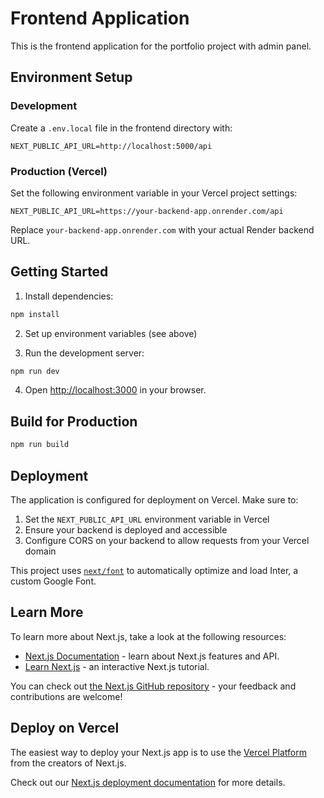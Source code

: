# Frontend Application

This is the frontend application for the portfolio project with admin panel.

## Environment Setup

### Development
Create a `.env.local` file in the frontend directory with:
```
NEXT_PUBLIC_API_URL=http://localhost:5000/api
```

### Production (Vercel)
Set the following environment variable in your Vercel project settings:
```
NEXT_PUBLIC_API_URL=https://your-backend-app.onrender.com/api
```

Replace `your-backend-app.onrender.com` with your actual Render backend URL.

## Getting Started

1. Install dependencies:
```bash
npm install
```

2. Set up environment variables (see above)

3. Run the development server:
```bash
npm run dev
```

4. Open [http://localhost:3000](http://localhost:3000) in your browser.

## Build for Production

```bash
npm run build
```

## Deployment

The application is configured for deployment on Vercel. Make sure to:

1. Set the `NEXT_PUBLIC_API_URL` environment variable in Vercel
2. Ensure your backend is deployed and accessible
3. Configure CORS on your backend to allow requests from your Vercel domain

This project uses [`next/font`](https://nextjs.org/docs/basic-features/font-optimization) to automatically optimize and load Inter, a custom Google Font.

## Learn More

To learn more about Next.js, take a look at the following resources:

- [Next.js Documentation](https://nextjs.org/docs) - learn about Next.js features and API.
- [Learn Next.js](https://nextjs.org/learn) - an interactive Next.js tutorial.

You can check out [the Next.js GitHub repository](https://github.com/vercel/next.js/) - your feedback and contributions are welcome!

## Deploy on Vercel

The easiest way to deploy your Next.js app is to use the [Vercel Platform](https://vercel.com/new?utm_medium=default-template&filter=next.js&utm_source=create-next-app&utm_campaign=create-next-app-readme) from the creators of Next.js.

Check out our [Next.js deployment documentation](https://nextjs.org/docs/deployment) for more details.
